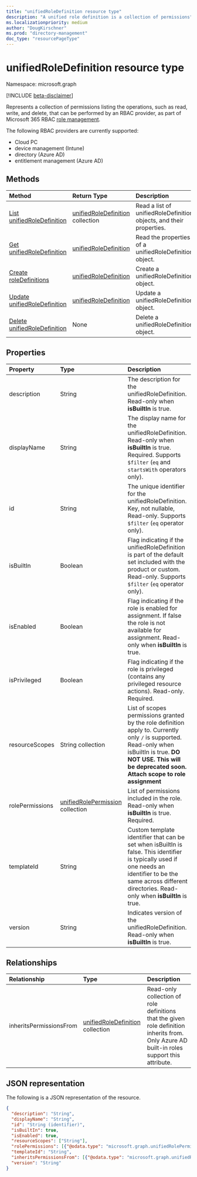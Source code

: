 ```yaml
---
title: "unifiedRoleDefinition resource type"
description: "A unified role definition is a collection of permissions"
ms.localizationpriority: medium
author: "DougKirschner"
ms.prod: "directory-management"
doc_type: "resourcePageType"
---
```


# unifiedRoleDefinition resource type

Namespace: microsoft.graph

[!INCLUDE [beta-disclaimer](../../includes/beta-disclaimer.md)]

Represents a collection of permissions listing the operations, such as read, write, and delete, that can be performed by an RBAC provider, as part of Microsoft 365 RBAC [role management](rolemanagement.md).

The following RBAC providers are currently supported:
- Cloud PC 
- device management (Intune)
- directory (Azure AD) 
- entitlement management (Azure AD)


## Methods

| Method       | Return Type | Description |
|:-------------|:------------|:------------|
| [List unifiedRoleDefinition](../api/rbacapplication-list-roledefinitions.md) | [unifiedRoleDefinition](unifiedroledefinition.md) collection | Read a list of unifiedRoleDefinition objects, and their properties. |
| [Get unifiedRoleDefinition](../api/unifiedroledefinition-get.md) | [unifiedRoleDefinition](unifiedroledefinition.md) | Read the properties of a unifiedRoleDefinition object. |
| [Create roleDefinitions](../api/rbacapplication-post-roledefinitions.md) | [unifiedRoleDefinition](unifiedroledefinition.md) | Create a unifiedRoleDefinition object. |
| [Update unifiedRoleDefinition](../api/unifiedroledefinition-update.md) | [unifiedRoleDefinition](unifiedroledefinition.md) | Update a unifiedRoleDefinition object. |
| [Delete unifiedRoleDefinition](../api/unifiedroledefinition-delete.md) | None | Delete a unifiedRoleDefinition object. |

## Properties

| Property     | Type        | Description |
|:-------------|:------------|:------------|
|description|String| The description for the unifiedRoleDefinition. Read-only when **isBuiltIn** is true. |
|displayName|String| The display name for the unifiedRoleDefinition. Read-only when **isBuiltIn** is true. Required.  Supports `$filter` (`eq` and `startsWith` operators only).|
|id|String| The unique identifier for the unifiedRoleDefinition. Key, not nullable, Read-only.  Supports `$filter` (`eq` operator only). |
|isBuiltIn|Boolean| Flag indicating if the unifiedRoleDefinition is part of the default set included with the product or custom. Read-only.  Supports `$filter` (`eq` operator only).|
|isEnabled|Boolean| Flag indicating if the role is enabled for assignment. If false the role is not available for assignment. Read-only when **isBuiltIn** is true. |
|isPrivileged|Boolean| Flag indicating if the role is privileged (contains any privileged resource actions). Read-only. Required. |
|resourceScopes|String collection| List of scopes permissions granted by the role definition apply to. Currently only `/` is supported. Read-only when isBuiltIn is true. **DO NOT USE. This will be deprecated soon. Attach scope to role assignment** | 
|rolePermissions|[unifiedRolePermission](unifiedrolepermission.md) collection| List of permissions included in the role. Read-only when **isBuiltIn** is true. Required. |
|templateId|String| Custom template identifier that can be set when isBuiltIn is false. This identifier is typically used if one needs an identifier to be the same across different directories. Read-only when **isBuiltIn** is true. |
|version|String| Indicates version of the unifiedRoleDefinition. Read-only when **isBuiltIn** is true.|

## Relationships

| Relationship | Type	|Description|
|:---------------|:--------|:----------|
|inheritsPermissionsFrom| [unifiedRoleDefinition](unifiedroledefinition.md) collection| Read-only collection of role definitions that the given role definition inherits from. Only Azure AD built-in roles support this attribute. |

## JSON representation

The following is a JSON representation of the resource.

<!-- {
  "blockType": "resource",
  "optionalProperties": [

  ],
  "@odata.type": "microsoft.graph.unifiedRoleDefinition",
  "keyProperty": "id"
}-->

```json
{
  "description": "String",
  "displayName": "String",
  "id": "String (identifier)",
  "isBuiltIn": true,
  "isEnabled": true,
  "resourceScopes": ["String"],
  "rolePermissions": [{"@odata.type": "microsoft.graph.unifiedRolePermission"}],
  "templateId": "String",
  "inheritsPermissionsFrom": [{"@odata.type": "microsoft.graph.unifiedRoleDefinition"}],
  "version": "String"
}
```

<!-- uuid: 16cd6b66-4b1a-43a1-adaf-3a886856ed98
2019-02-04 14:57:30 UTC -->
<!-- {
  "type": "#page.annotation",
  "description": "unifiedRoleDefinition resource",
  "keywords": "",
  "section": "documentation",
  "tocPath": ""
}-->


